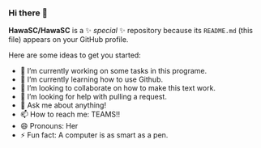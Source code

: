 ### Hi there 👋


**HawaSC/HawaSC** is a ✨ _special_ ✨ repository because its `README.md` (this file) appears on your GitHub profile.

Here are some ideas to get you started:

- 🔭 I’m currently working on some tasks in this programe.
- 🌱 I’m currently learning how to use Github. 
- 👯 I’m looking to collaborate on how to make this text work. 
- 🤔 I’m looking for help with pulling a request.
- 💬 Ask me about anything!
- 📫 How to reach me: TEAMS!!
- 😄 Pronouns: Her
- ⚡ Fun fact: A computer is as smart as a pen. 


